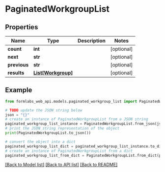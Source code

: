 # PaginatedWorkgroupList


## Properties

Name | Type | Description | Notes
------------ | ------------- | ------------- | -------------
**count** | **int** |  | [optional] 
**next** | **str** |  | [optional] 
**previous** | **str** |  | [optional] 
**results** | [**List[Workgroup]**](Workgroup.md) |  | [optional] 

## Example

```python
from formlabs_web_api.models.paginated_workgroup_list import PaginatedWorkgroupList

# TODO update the JSON string below
json = "{}"
# create an instance of PaginatedWorkgroupList from a JSON string
paginated_workgroup_list_instance = PaginatedWorkgroupList.from_json(json)
# print the JSON string representation of the object
print(PaginatedWorkgroupList.to_json())

# convert the object into a dict
paginated_workgroup_list_dict = paginated_workgroup_list_instance.to_dict()
# create an instance of PaginatedWorkgroupList from a dict
paginated_workgroup_list_from_dict = PaginatedWorkgroupList.from_dict(paginated_workgroup_list_dict)
```
[[Back to Model list]](../README.md#documentation-for-models) [[Back to API list]](../README.md#documentation-for-api-endpoints) [[Back to README]](../README.md)



